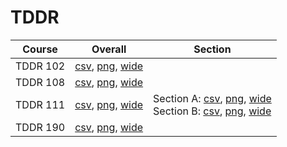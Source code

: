 # TDDR

| Course | Overall | Section |
| ------ | ------- | ------- |
| TDDR 102 | [csv](https://github.com/UCSD-Historical-Enrollment-Data/2025Spring/blob/main/overall/TDDR%20102.csv), [png](https://raw.githubusercontent.com/UCSD-Historical-Enrollment-Data/2025Spring/main/plot_overall/TDDR%20102.png), [wide](https://raw.githubusercontent.com/UCSD-Historical-Enrollment-Data/2025Spring/main/plot_overall_wide/TDDR%20102.png) |  |
| TDDR 108 | [csv](https://github.com/UCSD-Historical-Enrollment-Data/2025Spring/blob/main/overall/TDDR%20108.csv), [png](https://raw.githubusercontent.com/UCSD-Historical-Enrollment-Data/2025Spring/main/plot_overall/TDDR%20108.png), [wide](https://raw.githubusercontent.com/UCSD-Historical-Enrollment-Data/2025Spring/main/plot_overall_wide/TDDR%20108.png) |  |
| TDDR 111 | [csv](https://github.com/UCSD-Historical-Enrollment-Data/2025Spring/blob/main/overall/TDDR%20111.csv), [png](https://raw.githubusercontent.com/UCSD-Historical-Enrollment-Data/2025Spring/main/plot_overall/TDDR%20111.png), [wide](https://raw.githubusercontent.com/UCSD-Historical-Enrollment-Data/2025Spring/main/plot_overall_wide/TDDR%20111.png) | Section A: [csv](https://github.com/UCSD-Historical-Enrollment-Data/2025Spring/blob/main/section/TDDR%20111_A.csv), [png](https://raw.githubusercontent.com/UCSD-Historical-Enrollment-Data/2025Spring/main/plot_section/TDDR%20111_A.png), [wide](https://raw.githubusercontent.com/UCSD-Historical-Enrollment-Data/2025Spring/main/plot_section_wide/TDDR%20111_A.png)<br>Section B: [csv](https://github.com/UCSD-Historical-Enrollment-Data/2025Spring/blob/main/section/TDDR%20111_B.csv), [png](https://raw.githubusercontent.com/UCSD-Historical-Enrollment-Data/2025Spring/main/plot_section/TDDR%20111_B.png), [wide](https://raw.githubusercontent.com/UCSD-Historical-Enrollment-Data/2025Spring/main/plot_section_wide/TDDR%20111_B.png) |
| TDDR 190 | [csv](https://github.com/UCSD-Historical-Enrollment-Data/2025Spring/blob/main/overall/TDDR%20190.csv), [png](https://raw.githubusercontent.com/UCSD-Historical-Enrollment-Data/2025Spring/main/plot_overall/TDDR%20190.png), [wide](https://raw.githubusercontent.com/UCSD-Historical-Enrollment-Data/2025Spring/main/plot_overall_wide/TDDR%20190.png) |  |
